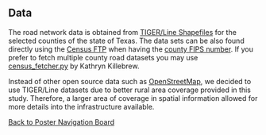 ## Data

The road network data is obtained from [TIGER/Line Shapefiles](https://www.census.gov/cgi-bin/geo/shapefiles/index.php?year=2019&layergroup=Roads) for the selected counties of the state of Texas. The data sets can be also found directly using the [Census FTP](https://www2.census.gov/geo/tiger/TIGER2019/ROADS/) when having the [county FIPS number](https://tx.postcodebase.com/state_county). If you prefer to fetch multiple county road datasets you may use [census_fetcher.py](https://gist.github.com/flibbertigibbet/8092460) by Kathryn Killebrew. 

Instead of other open source data such as [OpenStreetMap](https://download.geofabrik.de/index.html), we decided to use TIGER/Line datasets due to better rural area coverage provided in this study. Therefore, a larger area of coverage in spatial information allowed for more details into the infrastructure available. 


[Back to Poster Navigation Board](./poster_nav.md#Outline)
